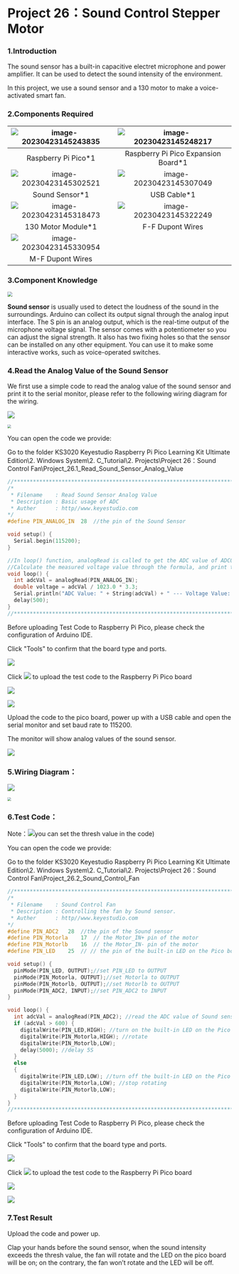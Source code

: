 # Project 26：Sound Control Stepper Motor

### 1.**Introduction**

The sound sensor has a built-in capacitive electret microphone and power amplifier. It can be used to detect the sound intensity of the environment.

In this project, we use a sound sensor and a 130 motor to make a voice-activated smart fan.



### 2.**Components Required**

| ![image-20230423145243835](media/image-20230423145243835.png) | ![image-20230423145248217](media/image-20230423145248217.png) |
| :----------------------------------------------------------: | :----------------------------------------------------------: |
|                     Raspberry Pi Pico*1                      |             Raspberry Pi Pico Expansion Board*1              |
| ![image-20230423145302521](media/image-20230423145302521.png) | ![image-20230423145307049](media/image-20230423145307049.png) |
|                        Sound Sensor*1                        |                         USB Cable*1                          |
| ![image-20230423145318473](media/image-20230423145318473.png) | ![image-20230423145322249](media/image-20230423145322249.png) |
|                      130 Motor Module*1                      |                       F-F Dupont Wires                       |
| ![image-20230423145330954](media/image-20230423145330954.png) |                                                              |
|                       M-F Dupont Wires                       |                                                              |



### 3.**Component Knowledge**

<img src="/media/8c5550065b07fbc3961172f93a6b40a0.png" style="zoom:67%;" />

**Sound sensor** is usually used to detect the loudness of the sound in the surroundings. Arduino can collect its output signal through the analog input interface. The S pin is an analog output, which is the real-time output of the microphone voltage signal. The sensor comes with a potentiometer so you can adjust the signal strength. It also has two fixing holes so that the sensor can be installed on any other equipment. You can use it to make some interactive works, such as voice-operated switches.



### 4.**Read the Analog Value of the Sound Sensor**

We first use a simple code to read the analog value of the sound sensor and print it to the serial monitor, please refer to the following wiring diagram for the wiring.

![](/media/7bcfe48423953695c677c0c504d8f745.png)

<img src="/media/547329f9d46a7267798728d385b60912.png" style="zoom:50%;" />

You can open the code we provide:

Go to the folder KS3020 Keyestudio Raspberry Pi Pico Learning Kit Ultimate Edition\2. Windows  System\2. C_Tutorial\2. Projects\Project 26：Sound Control Fan\Project_26.1_Read_Sound_Sensor_Analog_Value

```c
//**********************************************************************************
/*  
 * Filename    : Read Sound Sensor Analog Value
 * Description : Basic usage of ADC
 * Auther      : http//www.keyestudio.com
*/
#define PIN_ANALOG_IN  28  //the pin of the Sound Sensor

void setup() {
  Serial.begin(115200);
}

//In loop() function, analogRead is called to get the ADC value of ADC0 and assign it to adcVal. 
//Calculate the measured voltage value through the formula, and print these data through the serial port monitor.
void loop() {
  int adcVal = analogRead(PIN_ANALOG_IN);
  double voltage = adcVal / 1023.0 * 3.3;
  Serial.println("ADC Value: " + String(adcVal) + " --- Voltage Value: " + String(voltage) + "V");
  delay(500);
}
//**********************************************************************************
```


Before uploading Test Code to Raspberry Pi Pico, please check the configuration of Arduino IDE.

Click "Tools" to confirm that the board type and ports.

![](/media/7365ca67e988ec577fe3231c9e3443b8.png)

Click ![](/media/b0d41283bf5ae66d2d5ab45db15331ba.png) to upload the test code to the Raspberry Pi Pico board

![](/media/80cd719e3616f0335e5af898b50bbef5.png)

![](/media/c445ce7385f012d27c3fe14c0d0da73e.png)

Upload the code to the pico board, power up with a USB cable and open the serial monitor and set baud rate to 115200.

The monitor will show analog values of the sound sensor.

![](/media/ae5f584b3e91adba3f7fc69b86ec68db.png)

### 5.**Wiring Diagram：**

![](/media/631b461716fe53a2c1138f561acae5f7.png)

<img src="/media/340c224f0f71765f71d17afc623d595d.png" style="zoom:50%;" />

### 6.**Test Code：**

Note：![](/media/eadca6bc4da3706e43015b3e00afd512.png)you can set the thresh value in the code)

You can open the code we provide:

Go to the folder KS3020 Keyestudio Raspberry Pi Pico Learning Kit Ultimate Edition\\2. Windows System\\2. C\_Tutorial\\2. Projects\\Project 26：Sound Control Fan\\Project\_26.2\_Sound\_Control\_Fan

```c
//**********************************************************************************
/*  
 * Filename    : Sound Control Fan
 * Description : Controlling the fan by Sound sensor.
 * Auther      : http//www.keyestudio.com
*/
#define PIN_ADC2   28  //the pin of the Sound sensor
#define PIN_Motorla    17  // the Motor_IN+ pin of the motor
#define PIN_Motorlb    16  // the Motor_IN- pin of the motor
#define PIN_LED    25  // // the pin of the built-in LED on the Pico board

void setup() {
  pinMode(PIN_LED, OUTPUT);//set PIN_LED to OUTPUT
  pinMode(PIN_Motorla, OUTPUT);//set Motorla to OUTPUT
  pinMode(PIN_Motorlb, OUTPUT);//set Motorlb to OUTPUT
  pinMode(PIN_ADC2, INPUT);//set PIN_ADC2 to INPUT
}

void loop() {
  int adcVal = analogRead(PIN_ADC2); //read the ADC value of Sound sensor
  if (adcVal > 600) {
    digitalWrite(PIN_LED,HIGH); //turn on the built-in LED on the Pico board
    digitalWrite(PIN_Motorla,HIGH); //rotate
    digitalWrite(PIN_Motorlb,LOW);
    delay(5000); //delay 5S
  }
  else
  {
    digitalWrite(PIN_LED,LOW); //turn off the built-in LED on the Pico board
    digitalWrite(PIN_Motorla,LOW); //stop rotating
    digitalWrite(PIN_Motorlb,LOW); 
  }
}
//**********************************************************************************
```


Before uploading Test Code to Raspberry Pi Pico, please check the configuration of Arduino IDE.

Click "Tools" to confirm that the board type and ports.

![](/media/9bf6a4f3644b1428c1a7d75aafe12f8d.png)

Click ![](/media/b0d41283bf5ae66d2d5ab45db15331ba.png) to upload the test code to the Raspberry Pi Pico board

![](/media/c673b24dfd353cb6ffad4a525f2baab6.png)

![](/media/8c3e2b9948b1b8bc450adbbde684e4a0.png)

### 7.**Test Result**

Upload the code and power up. 

Clap your hands before the sound sensor, when the sound intensity exceeds the thresh value, the fan will rotate and the LED on the pico board will be on; on the contrary, the fan won’t rotate and the LED will be off.
